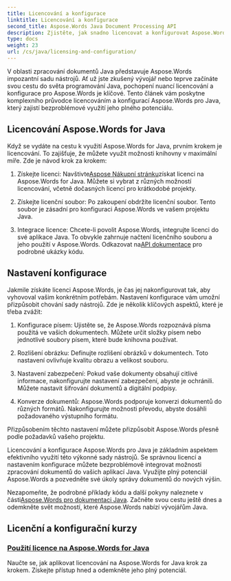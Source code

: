 ```yaml
---
title: Licencování a konfigurace
linktitle: Licencování a konfigurace
second_title: Aspose.Words Java Document Processing API
description: Zjistěte, jak snadno licencovat a konfigurovat Aspose.Words pro Javu. Ponořte se do složitosti nastavení této výkonné sady nástrojů pro zpracování dokumentů ve vašich aplikacích Java.
type: docs
weight: 23
url: /cs/java/licensing-and-configuration/
---
```

V oblasti zpracování dokumentů Java představuje Aspose.Words impozantní sadu nástrojů. Ať už jste zkušený vývojář nebo teprve začínáte svou cestu do světa programování Java, pochopení nuancí licencování a konfigurace pro Aspose.Words je klíčové. Tento článek vám poskytne komplexního průvodce licencováním a konfigurací Aspose.Words pro Java, který zajistí bezproblémové využití jeho plného potenciálu.

## Licencování Aspose.Words for Java

Když se vydáte na cestu k využití Aspose.Words for Java, prvním krokem je licencování. To zajišťuje, že můžete využít možnosti knihovny v maximální míře. Zde je návod krok za krokem:

1.  Získejte licenci: Navštivte[Aspose Nákupní stránku](https://purchase.aspose.com/buy)získat licenci na Aspose.Words for Java. Můžete si vybrat z různých možností licencování, včetně dočasných licencí pro krátkodobé projekty.

2. Získejte licenční soubor: Po zakoupení obdržíte licenční soubor. Tento soubor je zásadní pro konfiguraci Aspose.Words ve vašem projektu Java.

3.  Integrace licence: Chcete-li povolit Aspose.Words, integrujte licenci do své aplikace Java. To obvykle zahrnuje načtení licenčního souboru a jeho použití v Aspose.Words. Odkazovat na[API dokumentace](https://reference.aspose.com/words/java/) pro podrobné ukázky kódu.

## Nastavení konfigurace

Jakmile získáte licenci Aspose.Words, je čas jej nakonfigurovat tak, aby vyhovoval vašim konkrétním potřebám. Nastavení konfigurace vám umožní přizpůsobit chování sady nástrojů. Zde je několik klíčových aspektů, které je třeba zvážit:

1. Konfigurace písem: Ujistěte se, že Aspose.Words rozpoznává písma použitá ve vašich dokumentech. Můžete určit složky písem nebo jednotlivé soubory písem, které bude knihovna používat.

2. Rozlišení obrázku: Definujte rozlišení obrázků v dokumentech. Toto nastavení ovlivňuje kvalitu obrazu a velikost souboru.

3. Nastavení zabezpečení: Pokud vaše dokumenty obsahují citlivé informace, nakonfigurujte nastavení zabezpečení, abyste je ochránili. Můžete nastavit šifrování dokumentů a digitální podpisy.

4. Konverze dokumentů: Aspose.Words podporuje konverzi dokumentů do různých formátů. Nakonfigurujte možnosti převodu, abyste dosáhli požadovaného výstupního formátu.

Přizpůsobením těchto nastavení můžete přizpůsobit Aspose.Words přesně podle požadavků vašeho projektu.

Licencování a konfigurace Aspose.Words pro Java je základním aspektem efektivního využití této výkonné sady nástrojů. Se správnou licencí a nastavením konfigurace můžete bezproblémově integrovat možnosti zpracování dokumentů do vašich aplikací Java. Využijte plný potenciál Aspose.Words a pozvedněte své úkoly správy dokumentů do nových výšin.

 Nezapomeňte, že podrobné příklady kódu a další pokyny naleznete v části[Aspose.Words pro dokumentaci Java](https://reference.aspose.com/words/java/). Začněte svou cestu ještě dnes a odemkněte svět možností, které Aspose.Words nabízí vývojářům Java.

## Licenční a konfigurační kurzy
### [Použití licence na Aspose.Words for Java](./applying-licensing/)
Naučte se, jak aplikovat licencování na Aspose.Words for Java krok za krokem. Získejte přístup hned a odemkněte jeho plný potenciál.
